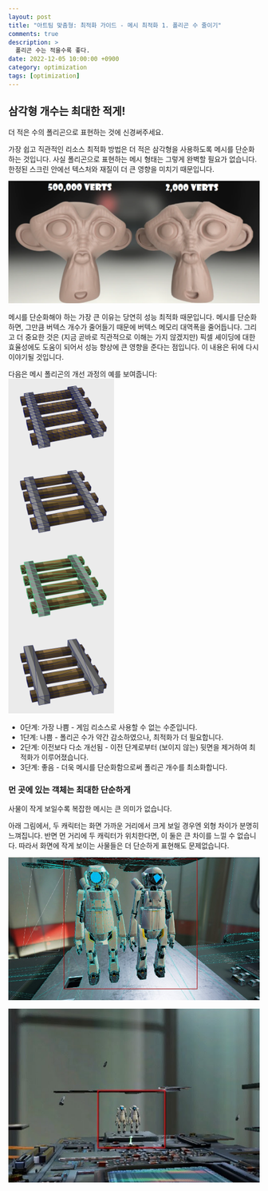 ```yaml
---
layout: post
title: "아트팀 맞춤형: 최적화 가이드 - 메시 최적화 1. 폴리곤 수 줄이기"
comments: true  
description: >
  폴리곤 수는 적을수록 좋다.
date: 2022-12-05 10:00:00 +0900
category: optimization
tags: [optimization]
---
```


## 삼각형 개수는 최대한 적게!

더 적은 수의 폴리곤으로 표현하는 것에 신경써주세요.

가장 쉽고 직관적인 리소스 최적화 방법은 더 적은 삼각형을 사용하도록 메시를 단순화하는 것입니다. 사실 폴리곤으로 표현하는 메시 형태는 그렇게 완벽할 필요가 없습니다. 한정된 스크린 안에선 텍스처와 재질이 더 큰 영향을 미치기 때문입니다. 

![Untitled](/images/posts/art-team-polygons/b01.png)

메시를 단순화해야 하는 가장 큰 이유는 당연히 성능 최적화 때문입니다. 메시를 단순화하면, 그만큼 버텍스 개수가 줄어들기 때문에 버텍스 메모리 대역폭을 줄어듭니다. 그리고 더 중요한 것은 (지금 곧바로 직관적으로 이해는 가지 않겠지만) 픽셀 셰이딩에 대한 효율성에도 도움이 되어서 성능 향상에 큰 영향을 준다는 점입니다. 이 내용은 뒤에 다시 이야기될 것입니다.

다음은 메시 폴리곤의 개선 과정의 예를 보여줍니다:
![Untitled](/images/posts/art-team-polygons/b02.png)

- 0단계: 가장 나쁨 - 게임 리소스로 사용할 수 없는 수준입니다.
- 1단계: 나쁨 - 폴리곤 수가 약간 감소하였으나, 최적화가 더 필요합니다.
- 2단계: 이전보다 다소 개선됨 - 이전 단계로부터 (보이지 않는) 뒷면을 제거하여 최적화가 이루어졌습니다.
- 3단계: 좋음 - 더욱 메시를 단순화함으로써 폴리곤 개수를 최소화합니다.

### 먼 곳에 있는 객체는 최대한 단순하게

사물이 작게 보일수록 복잡한 메시는 큰 의미가 없습니다. 

아래 그림에서, 두 캐릭터는 화면 가까운 거리에서 크게 보일 경우엔 외형 차이가 분명히 느껴집니다. 반면 먼 거리에 두 캐릭터가 위치한다면, 이 둘은 큰 차이를 느낄 수 없습니다. 따라서 화면에 작게 보이는 사물들은 더 단순하게 표현해도 문제없습니다.

![Untitled](/images/posts/art-team-polygons/b03.png)

![Untitled](/images/posts/art-team-polygons/b04.png)